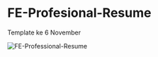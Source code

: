 # FE-Profesional-Resume
Template ke 6 November

![FE-Professional-Resume](https://user-images.githubusercontent.com/57338547/100038310-5854db80-2e36-11eb-9e73-bc6c78152ac4.jpg)

